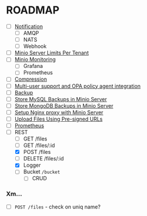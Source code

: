 # ROADMAP

+ [ ] [Notification](https://docs.minio.io/docs/minio-bucket-notification-guide.html)
  + [ ] AMQP
  + [ ] NATS
  + [ ] Webhook
+ [ ] [Minio Server Limits Per Tenant](https://docs.minio.io/docs/minio-server-limits-per-tenant.html)
+ [ ] [Minio Monitoring](https://docs.minio.io/docs/minio-monitoring-guide.html)
  + [ ] Grafana
  + [ ] Prometheus
+ [ ] [Compression](https://docs.minio.io/docs/minio-compression-guide.html)
+ [ ] [Multi-user support and OPA policy agent integration](https://docs.minio.io/docs/minio-sts-quickstart-guide.html)
+ [ ] [Backup](https://docs.minio.io/docs/restic-with-minio.html)
+ [ ] [Store MySQL Backups in Minio Server](https://docs.minio.io/docs/store-mysql-backups-in-minio.html)
+ [ ] [Store MongoDB Backups in Minio Server](https://docs.minio.io/docs/store-mongodb-backups-in-minio.html)
+ [ ] [Setup Nginx proxy with Minio Server](https://docs.minio.io/docs/setup-nginx-proxy-with-minio.html)
+ [ ] [Upload Files Using Pre-signed URLs](https://docs.minio.io/docs/upload-files-from-browser-using-pre-signed-urls.html)
+ [ ] [Prometheus](https://docs.minio.io/docs/how-to-monitor-minio-using-prometheus.html)
+ [ ] REST
  + [ ] GET /files
  + [ ] GET /files/:id
  + [x] POST /files
  + [ ] DELETE /files/:id
  + [x] Logger
  + [ ] Bucket `/bucket`
    + [ ] CRUD
  
### Xm...

+ [ ] `POST /files` - check on uniq name?